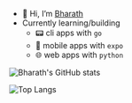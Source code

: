 - 👋 Hi, I’m [Bharath](https://bm.reflex.run)
- Currently learning/building
    - 📟 cli apps with `go`
    - 📳 mobile apps with `expo`
    - 🌐 web apps with `python`
 
![Bharath's GitHub stats](https://github-readme-stats.vercel.app/api?username=bm611&show_icons=true&theme=tokyonight)

![Top Langs](https://github-readme-stats.vercel.app/api/top-langs/?username=bm611&layout=compact)

<!---
bm611/bm611 is a ✨ special ✨ repository because its `README.md` (this file) appears on your GitHub profile.
You can click the Preview link to take a look at your changes.
--->
